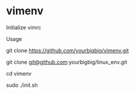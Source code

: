 # vimenv
Initialize vimrc

Usage

git clone  https://github.com/yourbigbig/vimenv.git

git clone git@github.com:yourbigbig/linux_env.git

cd vimenv

sudo ./init.sh
